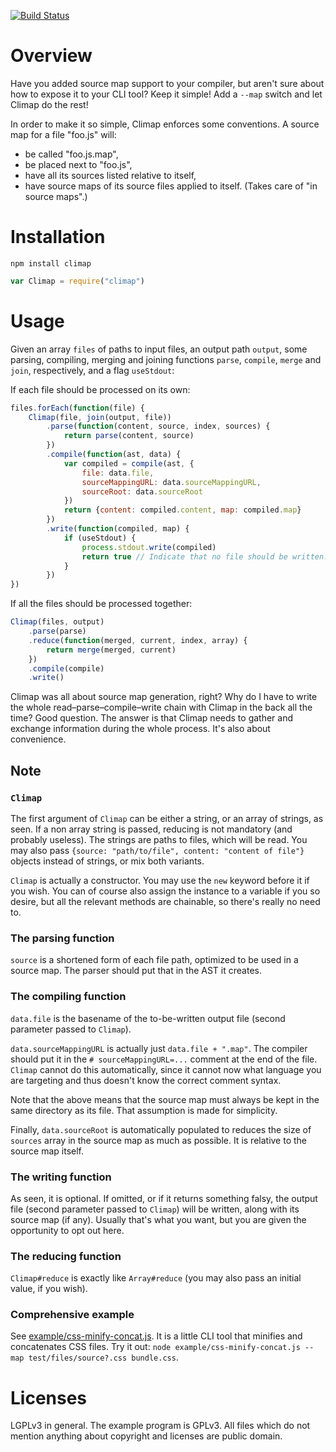 [![Build Status](https://travis-ci.org/lydell/climap.png?branch=master)](https://travis-ci.org/lydell/climap)

Overview
========

Have you added source map support to your compiler, but aren't sure about how to expose it to your
CLI tool? Keep it simple! Add a `--map` switch and let Climap do the rest!

In order to make it so simple, Climap enforces some conventions. A source map for a file "foo.js"
will:

- be called "foo.js.map",
- be placed next to "foo.js",
- have all its sources listed relative to itself,
- have source maps of its source files applied to itself. (Takes care of "in source maps".)


Installation
============

`npm install climap`

```js
var Climap = require("climap")
```


Usage
=====

Given an array `files` of paths to input files, an output path `output`, some parsing, compiling,
merging and joining functions `parse`, `compile`, `merge` and `join`, respectively, and a flag
`useStdout`:

If each file should be processed on its own:

```js
files.forEach(function(file) {
	Climap(file, join(output, file))
		.parse(function(content, source, index, sources) {
			return parse(content, source)
		})
		.compile(function(ast, data) {
			var compiled = compile(ast, {
				file: data.file,
				sourceMappingURL: data.sourceMappingURL,
				sourceRoot: data.sourceRoot
			})
			return {content: compiled.content, map: compiled.map}
		})
		.write(function(compiled, map) {
			if (useStdout) {
				process.stdout.write(compiled)
				return true // Indicate that no file should be written.
			}
		})
})
```

If all the files should be processed together:

```js
Climap(files, output)
	.parse(parse)
	.reduce(function(merged, current, index, array) {
		return merge(merged, current)
	})
	.compile(compile)
	.write()
```

Climap was all about source map generation, right? Why do I have to write the whole
read–parse–compile–write chain with Climap in the back all the time? Good question. The answer is
that Climap needs to gather and exchange information during the whole process. It's also about
convenience.

Note
----

### `Climap` ###

The first argument of `Climap` can be either a string, or an array of strings, as seen. If a non
array string is passed, reducing is not mandatory (and probably useless). The strings are paths to
files, which will be read. You may also pass `{source: "path/to/file", content: "content of file"}`
objects instead of strings, or mix both variants.

`Climap` is actually a constructor. You may use the `new` keyword before it if you wish. You can of
course also assign the instance to a variable if you so desire, but all the relevant methods are
chainable, so there's really no need to.

### The parsing function ###

`source` is a shortened form of each file path, optimized to be used in a source map. The parser
should put that in the AST it creates.

### The compiling function ###

`data.file` is the basename of the to-be-written output file (second parameter passed to `Climap`).

`data.sourceMappingURL` is actually just `data.file + ".map"`. The compiler should put it in the `#
sourceMappingURL=...` comment at the end of the file. `Climap` cannot do this automatically, since
it cannot now what language you are targeting and thus doesn't know the correct comment syntax.

Note that the above means that the source map must always be kept in the same directory as its file.
That assumption is made for simplicity.

Finally, `data.sourceRoot` is automatically populated to reduces the size of `sources` array in the
source map as much as possible. It is relative to the source map itself.

### The writing function ###

As seen, it is optional. If omitted, or if it returns something falsy, the output file (second
parameter passed to `Climap`) will be written, along with its source map (if any). Usually that's
what you want, but you are given the opportunity to opt out here.

### The reducing function ###

`Climap#reduce` is exactly like `Array#reduce` (you may also pass an initial value, if you wish).

### Comprehensive example ###

See [example/css-minify-concat.js](example/css-minify-concat.js). It is a little CLI tool that
minifies and concatenates CSS files. Try it out: `node example/css-minify-concat.js --map
test/files/source?.css bundle.css`.


Licenses
========

LGPLv3 in general. The example program is GPLv3. All files which do not mention anything about
copyright and licenses are public domain.
